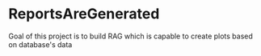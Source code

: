 # ReportsAreGenerated
Goal of this project is to build RAG which is capable to create plots based on database's data
